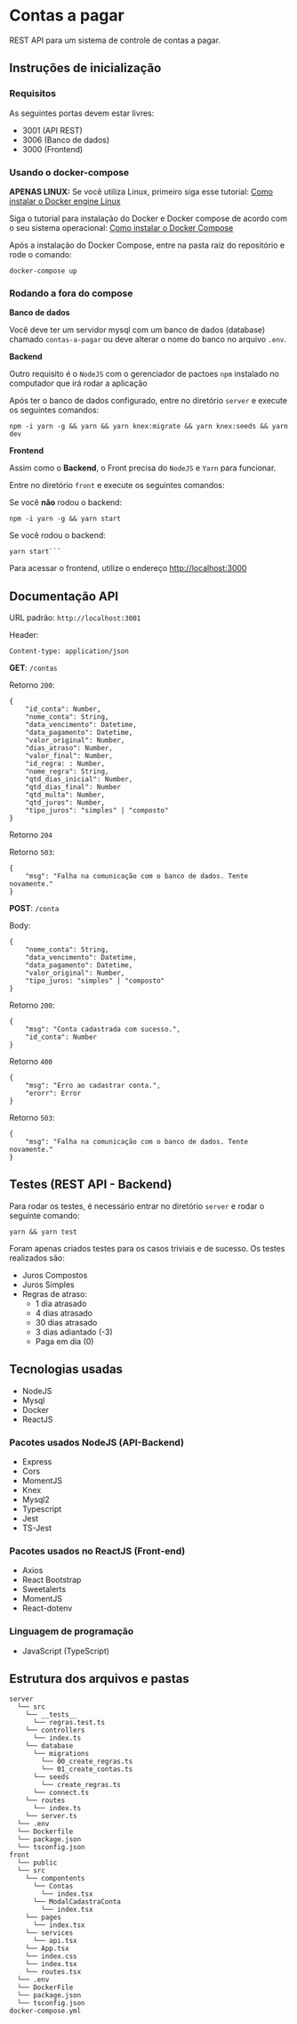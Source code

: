 # Contas a pagar
REST API para um sistema de controle de contas a pagar.

## Instruções de inicialização

### Requisitos
As seguintes portas devem estar livres:
* 3001 (API REST)
* 3006 (Banco de dados)
* 3000 (Frontend)

### Usando o docker-compose
**APENAS LINUX:** Se você utiliza Linux, primeiro siga esse tutorial: [Como instalar o Docker engine Linux](https://docs.docker.com/engine/install/#server)

Siga o tutorial para instalação do Docker e Docker compose de acordo com o seu sistema operacional: [Como instalar o Docker Compose](https://docs.docker.com/compose/install/)

Após a instalação do Docker Compose, entre na pasta raíz do repositório e rode o comando:

```
docker-compose up
```

### Rodando a fora do compose

**Banco de dados**

Você deve ter um servidor mysql com um banco de dados 
(database) chamado ```contas-a-pagar``` ou deve alterar o nome do banco no arquivo ```.env```.

**Backend**

Outro requisito é o ```NodeJS``` com o gerenciador de pactoes ```npm``` instalado no computador que irá rodar a aplicação

Após ter o banco de dados configurado, entre no diretório ```server``` e execute os seguintes comandos:

```
npm -i yarn -g && yarn && yarn knex:migrate && yarn knex:seeds && yarn dev
```

**Frontend**

Assim como o **Backend**, o Front precisa do ```NodeJS``` e ```Yarn``` para funcionar. 

Entre no diretório ```front``` e execute os seguintes comandos:

Se você **não** rodou o backend:
````
npm -i yarn -g && yarn start
````
Se você rodou o backend:
```
yarn start```
```

Para acessar o frontend, utilize o endereço [http://localhost:3000](http://localhost:3000)

## Documentação API

URL padrão: ```http://localhost:3001```

Header: 
```
Content-type: application/json
```

**GET**: ```/contas```

Retorno ```200```: 
```
{
    "id_conta": Number,
    "nome_conta": String,
    "data_vencimento": Datetime,
    "data_pagamento": Datetime,
    "valor_original": Number,
    "dias_atraso": Number,
    "valor_final": Number,
    "id_regra: : Number,
    "nome_regra": String,
    "qtd_dias_inicial": Number,
    "qtd_dias_final": Number
    "qtd_multa": Number,
    "qtd_juros": Number,
    "tipo_juros": "simples" | "composto"
}
```

Retorno ```204```

Retorno ```503```:
```
{
    "msg": "Falha na comunicação com o banco de dados. Tente novamente."
}
```

**POST**: ```/conta```

Body: 
```
{
    "nome_conta": String,
    "data_vencimento": Datetime,
    "data_pagamento": Datetime,
    "valor_original": Number,
    "tipo_juros: "simples" | "composto"
}
```

Retorno ```200```:
```
{
    "msg": "Conta cadastrada com sucesso.",
    "id_conta": Number
}
```

Retorno ```400```
```
{
    "msg": "Erro ao cadastrar conta.",
    "erorr": Error 
}
```

Retorno ```503```:
```
{
    "msg": "Falha na comunicação com o banco de dados. Tente novamente."
}
```

## Testes (REST API - Backend)

Para rodar os testes, é necessário entrar no diretório ```server``` e rodar o seguinte comando:
```
yarn && yarn test
```

Foram apenas criados testes para os casos triviais e de sucesso. Os testes realizados são:
* Juros Compostos
* Juros Simples
* Regras de atraso:
  - 1 dia atrasado
  - 4 dias atrasado
  - 30 dias atrasado
  - 3 dias adiantado (-3)
  - Paga em dia (0)

## Tecnologias usadas
* NodeJS
* Mysql
* Docker
* ReactJS

### Pacotes usados NodeJS (API-Backend)
* Express
* Cors
* MomentJS
* Knex
* Mysql2
* Typescript
* Jest
* TS-Jest

### Pacotes usados no ReactJS (Front-end)
* Axios
* React Bootstrap
* Sweetalerts
* MomentJS
* React-dotenv

### Linguagem de programação
* JavaScript (TypeScript)

## Estrutura dos arquivos e pastas
```
server
  └── src
    └── __tests__
      └── regras.test.ts
    └── controllers
      └── index.ts
    └── database
      └── migrations
        └── 00_create_regras.ts
        └── 01_create_contas.ts
      └── seeds
        └── create_regras.ts
      └── connect.ts
    └── routes
      └── index.ts
    └── server.ts
  └── .env
  └── Dockerfile
  └── package.json
  └── tsconfig.json
front
  └── public
  └── src
    └── compontents
      └── Contas
        └── index.tsx
      └── ModalCadastraConta
        └── index.tsx
    └── pages
      └── index.tsx
    └── services
      └── api.tsx
    └── App.tsx
    └── index.css
    └── index.tsx
    └── routes.tsx
  └── .env
  └── DockerFile
  └── package.json
  └── tsconfig.json
docker-compose.yml
```